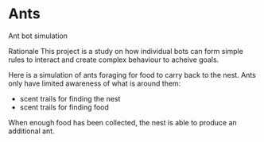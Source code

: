 # Ants
Ant bot simulation

Rationale
This project is a study on how individual bots can form simple rules to interact and
create complex behaviour to acheive goals.

Here is a simulation of ants foraging for food to carry back to the nest.
Ants only have limited awareness of what is around them:
- scent trails for finding the nest
- scent trails for finding food

When enough food has been collected, the nest is able to produce an additional ant.